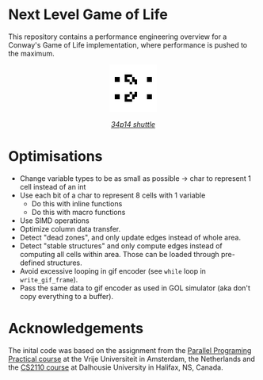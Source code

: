 # Next Level Game of Life
This repository contains a performance engineering overview for a Conway's Game of Life implementation, where performance is pushed to the maximum.

<div align="center">
<img src="34p14.gif">

*[34p14 shuttle](https://conwaylife.com/wiki/34P14_shuttle)*
</div>

# Optimisations
 - Change variable types to be as small as possible -> char to represent 1 cell instead of an int
 - Use each bit of a char to represent 8 cells with 1 variable
   - Do this with inline functions
   - Do this with macro functions
 - Use SIMD operations
 - Optimize column data transfer.
 - Detect "dead zones", and only update edges instead of whole area.
 - Detect "stable structures" and only compute edges instead of computing all cells within area. Those can be loaded through pre-defined structures.
 - Avoid excessive looping in gif encoder (see `while` loop in `write_gif_frame`).
 - Pass the same data to gif encoder as used in GOL simulator (aka don't copy everything to a buffer). 

# Acknowledgements
The inital code was based on the assignment from the
[Parallel Programing Practical course](https://studiegids.vu.nl/en/Master/2020-2021/computer-science-joint-degree/X_400162)
at the Vrije Universiteit in Amsterdam, the Netherlands and the
[CS2110 course](https://web.cs.dal.ca/~arc/teaching/CS4125/2014winter/Assignment2/Assignment2.html) at Dalhousie
University in Halifax, NS, Canada.

